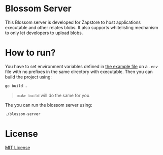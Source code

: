 # Blossom Server

This Blossom server is developed for Zapstore to host applications executable and other relates blobs. It also supports whitelisting mechanism to only let developers to upload blobs.

# How to run?

You have to set environment variables defined in [the example file](./.env.example) on a `.env` file with no prefixes in the same directory with executable. Then you can build the project using:

```sh
go build .
```

> `make build` will do the same for you.

The you can run the blossom server using:

```sh
./blossom-server
```

# License

[MIT License](./LICENSE)
